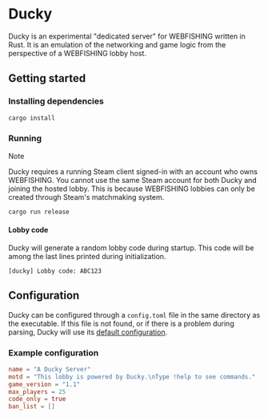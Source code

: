 # Ducky

Ducky is an experimental "dedicated server" for WEBFISHING written in Rust. It is an emulation of
the networking and game logic from the perspective of a WEBFISHING lobby host.

## Getting started

### Installing dependencies

```bash
cargo install
```

### Running

> [!NOTE]
> Ducky requires a running Steam client signed-in with an account who owns WEBFISHING. You cannot
> use the same Steam account for both Ducky and joining the hosted lobby. This is because WEBFISHING
> lobbies can only be created through Steam's matchmaking system.

```bash
cargo run release
```

#### Lobby code

Ducky will generate a random lobby code during startup. This code will be among the last lines
printed during initialization.

```
[ducky] Lobby code: ABC123
```

## Configuration

Ducky can be configured through a `config.toml` file in the same directory as the executable. If
this file is not found, or if there is a problem during parsing, Ducky will use its [default
configuration](https://github.com/tma02/ducky/blob/master/src/config.rs#L12).

### Example configuration

```toml
name = "A Ducky Server"
motd = "This lobby is powered by Ducky.\nType !help to see commands."
game_version = "1.1"
max_players = 25
code_only = true
ban_list = []
```

